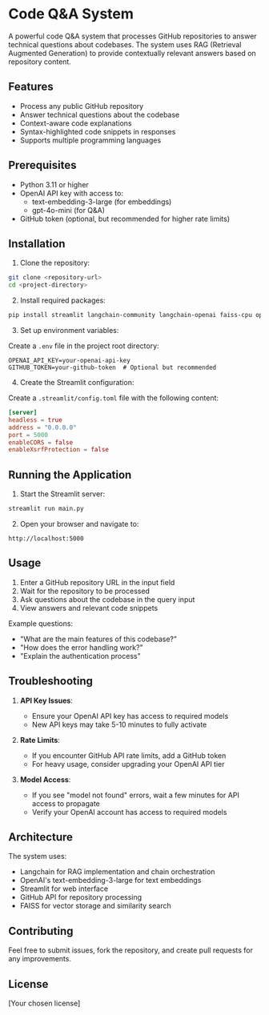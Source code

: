 # Code Q&A System

A powerful code Q&A system that processes GitHub repositories to answer technical questions about codebases. The system uses RAG (Retrieval Augmented Generation) to provide contextually relevant answers based on repository content.

## Features

- Process any public GitHub repository
- Answer technical questions about the codebase
- Context-aware code explanations
- Syntax-highlighted code snippets in responses
- Supports multiple programming languages

## Prerequisites

- Python 3.11 or higher
- OpenAI API key with access to:
  - text-embedding-3-large (for embeddings)
  - gpt-4o-mini (for Q&A)
- GitHub token (optional, but recommended for higher rate limits)

## Installation

1. Clone the repository:
```bash
git clone <repository-url>
cd <project-directory>
```

2. Install required packages:
```bash
pip install streamlit langchain-community langchain-openai faiss-cpu openai
```

3. Set up environment variables:

Create a `.env` file in the project root directory:
```env
OPENAI_API_KEY=your-openai-api-key
GITHUB_TOKEN=your-github-token  # Optional but recommended
```

4. Create the Streamlit configuration:

Create a `.streamlit/config.toml` file with the following content:
```toml
[server]
headless = true
address = "0.0.0.0"
port = 5000
enableCORS = false
enableXsrfProtection = false
```

## Running the Application

1. Start the Streamlit server:
```bash
streamlit run main.py
```

2. Open your browser and navigate to:
```
http://localhost:5000
```

## Usage

1. Enter a GitHub repository URL in the input field
2. Wait for the repository to be processed
3. Ask questions about the codebase in the query input
4. View answers and relevant code snippets

Example questions:
- "What are the main features of this codebase?"
- "How does the error handling work?"
- "Explain the authentication process"

## Troubleshooting

1. **API Key Issues**:
   - Ensure your OpenAI API key has access to required models
   - New API keys may take 5-10 minutes to fully activate

2. **Rate Limits**:
   - If you encounter GitHub API rate limits, add a GitHub token
   - For heavy usage, consider upgrading your OpenAI API tier

3. **Model Access**:
   - If you see "model not found" errors, wait a few minutes for API access to propagate
   - Verify your OpenAI account has access to required models

## Architecture

The system uses:
- Langchain for RAG implementation and chain orchestration
- OpenAI's text-embedding-3-large for text embeddings
- Streamlit for web interface
- GitHub API for repository processing
- FAISS for vector storage and similarity search

## Contributing

Feel free to submit issues, fork the repository, and create pull requests for any improvements.

## License

[Your chosen license]
